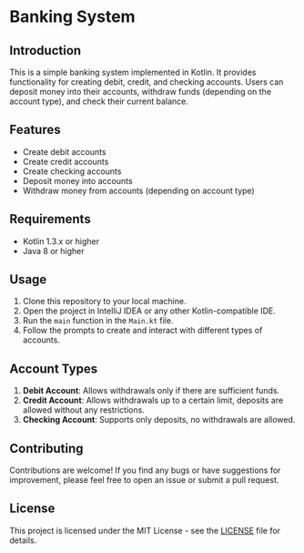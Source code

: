 # Banking System

## Introduction
This is a simple banking system implemented in Kotlin. It provides functionality for creating debit, credit, and checking accounts. Users can deposit money into their accounts, withdraw funds (depending on the account type), and check their current balance.

## Features
- Create debit accounts
- Create credit accounts
- Create checking accounts
- Deposit money into accounts
- Withdraw money from accounts (depending on account type)

## Requirements
- Kotlin 1.3.x or higher
- Java 8 or higher

## Usage
1. Clone this repository to your local machine.
2. Open the project in IntelliJ IDEA or any other Kotlin-compatible IDE.
3. Run the `main` function in the `Main.kt` file.
4. Follow the prompts to create and interact with different types of accounts.

## Account Types
1. **Debit Account**: Allows withdrawals only if there are sufficient funds.
2. **Credit Account**: Allows withdrawals up to a certain limit, deposits are allowed without any restrictions.
3. **Checking Account**: Supports only deposits, no withdrawals are allowed.

## Contributing
Contributions are welcome! If you find any bugs or have suggestions for improvement, please feel free to open an issue or submit a pull request.

## License
This project is licensed under the MIT License - see the [LICENSE](LICENSE) file for details.
